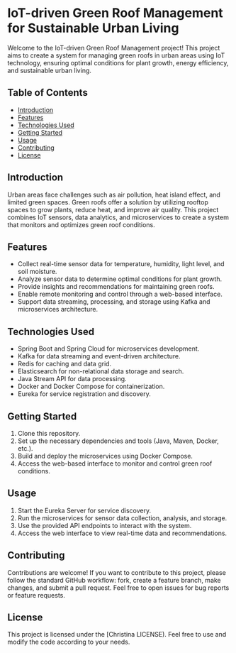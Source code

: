 # IoT-driven Green Roof Management for Sustainable Urban Living

Welcome to the IoT-driven Green Roof Management project! This project aims to create a system for managing green roofs in urban areas using IoT technology, ensuring optimal conditions for plant growth, energy efficiency, and sustainable urban living.

## Table of Contents

- [Introduction](#introduction)
- [Features](#features)
- [Technologies Used](#technologies-used)
- [Getting Started](#getting-started)
- [Usage](#usage)
- [Contributing](#contributing)
- [License](#license)

## Introduction

Urban areas face challenges such as air pollution, heat island effect, and limited green spaces. Green roofs offer a solution by utilizing rooftop spaces to grow plants, reduce heat, and improve air quality. This project combines IoT sensors, data analytics, and microservices to create a system that monitors and optimizes green roof conditions.

## Features

- Collect real-time sensor data for temperature, humidity, light level, and soil moisture.
- Analyze sensor data to determine optimal conditions for plant growth.
- Provide insights and recommendations for maintaining green roofs.
- Enable remote monitoring and control through a web-based interface.
- Support data streaming, processing, and storage using Kafka and microservices architecture.

## Technologies Used

- Spring Boot and Spring Cloud for microservices development.
- Kafka for data streaming and event-driven architecture.
- Redis for caching and data grid.
- Elasticsearch for non-relational data storage and search.
- Java Stream API for data processing.
- Docker and Docker Compose for containerization.
- Eureka for service registration and discovery.

## Getting Started

1. Clone this repository.
2. Set up the necessary dependencies and tools (Java, Maven, Docker, etc.).
3. Build and deploy the microservices using Docker Compose.
4. Access the web-based interface to monitor and control green roof conditions.

## Usage

1. Start the Eureka Server for service discovery.
2. Run the microservices for sensor data collection, analysis, and storage.
3. Use the provided API endpoints to interact with the system.
4. Access the web interface to view real-time data and recommendations.

## Contributing

Contributions are welcome! If you want to contribute to this project, please follow the standard GitHub workflow: fork, create a feature branch, make changes, and submit a pull request. Feel free to open issues for bug reports or feature requests.

## License

This project is licensed under the [Christina LICENSE). Feel free to use and modify the code according to your needs.
